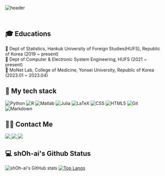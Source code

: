 ![header](https://capsule-render.vercel.app/api?type=cylinder&color=auto&height=300&section=header&text=Hello%20there,%20Welcome%20to%20sh.Oh's%20Github%20👋&fontSize=42)

<br />

<h2> 🎓 Educations </h2>

🌼 Dept of Statistics, Hankuk University of Foreign Studies(HUFS), Republic of Korea (2019 ~ present)<Br>
🌼 Dept of Computer & Electronic System Engineering, HUFS (2021 ~ present)<Br>
🌼 MoNet Lab, College of Medicine, Yonsei University, Republic of Korea (2023.01 ~ 2023.04)

<h2> 💪 My tech stack </h2>

![Python](https://img.shields.io/badge/-Python-3776AB?style=for-the-badge&logo=Python&logoColor=white)
![R](https://img.shields.io/badge/-R-276DC3?style=for-the-badge&logo=R&logoColor=white)
![Matlab](https://img.shields.io/badge/MATLAB-R2023a-BLUE.svg)
![Julia](https://img.shields.io/badge/-Julia-9558B2?style=for-the-badge&logo=Julia&logoColor=white)
![LaTeX](https://img.shields.io/badge/latex-%23008080.svg?style=for-the-badge&logo=latex&logoColor=white)
![CSS](https://img.shields.io/badge/-CSS3-1572B6?style=for-the-badge&logo=CSS3&logoColor=ffffff)
![HTML5](https://img.shields.io/badge/-HTML5-F05032?style=for-the-badge&logo=html5&logoColor=ffffff)
![Git](https://img.shields.io/badge/-Git-F05032?style=for-the-badge&logo=git&logoColor=ffffff)
![Markdown](https://img.shields.io/badge/-Markdown-000000?style=for-the-badge&logo=Markdown&logoColor=white)

<h2> 🤙🏻 Contact Me </h2>

<a href="mailto:shoyangchung@gmail.com" target="_blank">
<img src="https://img.shields.io/badge/-Gmail-EA4335?style=for-the-badge&logo=Gmail&logoColor=white"/>
</a>
<a href="https://sites.google.com/view/seunghunoh/%ED%99%88" target="_blank">
<img src="https://img.shields.io/badge/-Googlesite-34A853?style=for-the-badge&logo=GoogleSheets&logoColor=white"/>
</a>
<a href="https://www.linkedin.com/in/seunghunoh19/" target="_blank">
<img src="https://img.shields.io/badge/-LinkedIn-0A66C2?style=for-the-badge&logo=LinkedIn&logoColor=white"/>
</a>


<h2> 💻 shOh-ai's Github Status </h2>

![shOh-ai's GitHub stats](https://github-readme-stats.vercel.app/api?username=shOh-ai&show_icons=true&theme=radical)
[![Top Langs](https://github-readme-stats.vercel.app/api/top-langs/?username=shOh-ai&layout=compact)](https://github.com/shOh-ai/github-readme-stats)

